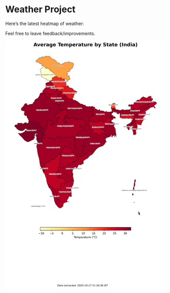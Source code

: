 # Weather Project

Here’s the latest heatmap of weather:

Feel free to leave feedback/improvements.

![India Heatmap](docs/assets/india_heatmap.png?v=F1D6D6)
